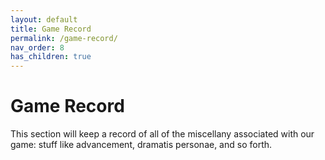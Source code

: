```yaml
---
layout: default
title: Game Record
permalink: /game-record/
nav_order: 8
has_children: true
---
```


# Game Record

This section will keep a record of all of the miscellany associated with our
game: stuff like advancement, dramatis personae, and so forth.
